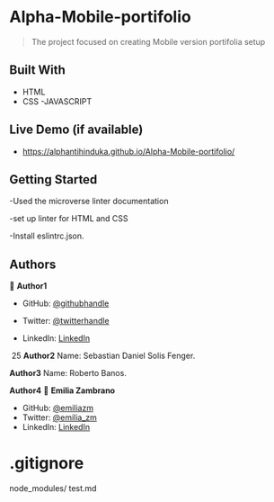 
​

# Alpha-Mobile-portifolio

> The project focused on creating Mobile version portifolia setup

## Built With


- HTML
- CSS
-JAVASCRIPT
​
## Live Demo (if available)

- https://alphantihinduka.github.io/Alpha-Mobile-portifolio/

## Getting Started

-Used the microverse linter documentation


-set up linter for HTML and CSS

-Install eslintrc.json.

## Authors


👤 **Author1**


- GitHub: [@githubhandle](https://github.com/AlphaNtihinduka)


- Twitter: [@twitterhandle](https://twitter.com/AlphaNtihinduka)


- LinkedIn: [LinkedIn](https://www.linkedin.com/in/ntihinduka-alpha-81bb7b22a/)


​
25 **Author2**
Name: Sebastian Daniel Solis Fenger.

 **Author3**
Name: Roberto Banos.
 

 **Author4**
 👤 **Emilia Zambrano**

- GitHub: [@emiliazm](https://github.com/emiliazm)
- Twitter: [@emilia_zm](https://twitter.com/emilia_zm)
- LinkedIn: [LinkedIn](https://www.linkedin.com/in/emilia-zambrano-montero-aa30a611b/)



# .gitignore
node_modules/
test.md